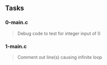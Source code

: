 ## Tasks
### 0-main.c
> Debug code to test for integer input of 0

### 1-main.c
> Comment out line(s) causing infinite loop

